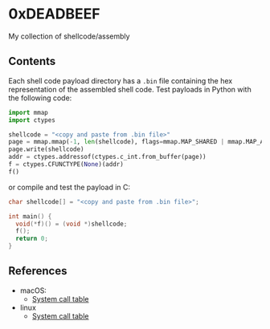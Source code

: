 # 0xDEADBEEF
My collection of shellcode/assembly

## Contents

Each shell code payload directory has a `.bin` file containing the hex representation of the assembled shell code. Test payloads in Python with the following code:

```python
import mmap
import ctypes

shellcode = "<copy and paste from .bin file>"
page = mmap.mmap(-1, len(shellcode), flags=mmap.MAP_SHARED | mmap.MAP_ANONYMOUS, prot=mmap.PROT_WRITE | mmap.PROT_READ | mmap.PROT_EXEC)
page.write(shellcode)
addr = ctypes.addressof(ctypes.c_int.from_buffer(page))
f = ctypes.CFUNCTYPE(None)(addr)
f()
```

or compile and test the payload in C:

```c
char shellcode[] = "<copy and paste from .bin file>";

int main() {
  void(*f)() = (void *)shellcode;
  f();
  return 0;
}
```

## References

- macOS:
  - [System call table](https://opensource.apple.com/source/xnu/xnu-2782.20.48/bsd/kern/syscalls.master)
- linux
  - [System call table](https://syscalls.kernelgrok.com/)
